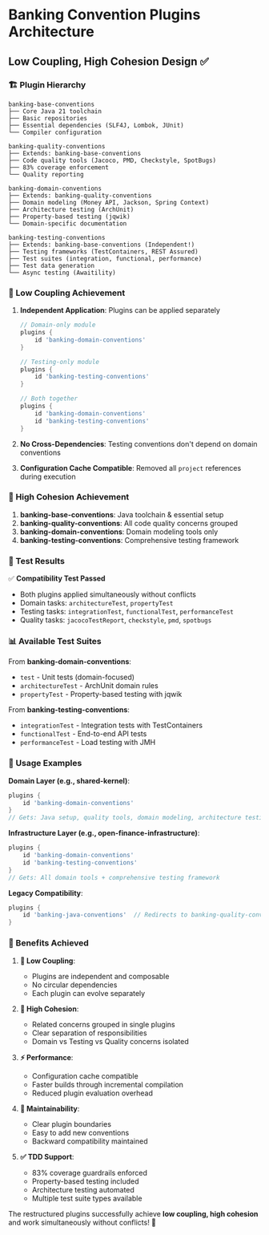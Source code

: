 # Banking Convention Plugins Architecture
## Low Coupling, High Cohesion Design ✅

### 🏗️ Plugin Hierarchy

```
banking-base-conventions
├── Core Java 21 toolchain
├── Basic repositories  
├── Essential dependencies (SLF4J, Lombok, JUnit)
└── Compiler configuration

banking-quality-conventions
├── Extends: banking-base-conventions  
├── Code quality tools (Jacoco, PMD, Checkstyle, SpotBugs)
├── 83% coverage enforcement
└── Quality reporting

banking-domain-conventions  
├── Extends: banking-quality-conventions
├── Domain modeling (Money API, Jackson, Spring Context)
├── Architecture testing (ArchUnit)
├── Property-based testing (jqwik)
└── Domain-specific documentation

banking-testing-conventions
├── Extends: banking-base-conventions (Independent!)
├── Testing frameworks (TestContainers, REST Assured)
├── Test suites (integration, functional, performance) 
├── Test data generation
└── Async testing (Awaitility)
```

### 🔄 Low Coupling Achievement

1. **Independent Application**: Plugins can be applied separately
   ```groovy
   // Domain-only module
   plugins { 
       id 'banking-domain-conventions' 
   }
   
   // Testing-only module  
   plugins {
       id 'banking-testing-conventions'
   }
   
   // Both together
   plugins {
       id 'banking-domain-conventions'
       id 'banking-testing-conventions' 
   }
   ```

2. **No Cross-Dependencies**: Testing conventions don't depend on domain conventions

3. **Configuration Cache Compatible**: Removed all `project` references during execution

### 🎯 High Cohesion Achievement  

1. **banking-base-conventions**: Java toolchain & essential setup
2. **banking-quality-conventions**: All code quality concerns grouped
3. **banking-domain-conventions**: Domain modeling tools only
4. **banking-testing-conventions**: Comprehensive testing framework

### 🧪 Test Results

✅ **Compatibility Test Passed**
- Both plugins applied simultaneously without conflicts
- Domain tasks: `architectureTest`, `propertyTest`
- Testing tasks: `integrationTest`, `functionalTest`, `performanceTest` 
- Quality tasks: `jacocoTestReport`, `checkstyle`, `pmd`, `spotbugs`

### 📊 Available Test Suites

From **banking-domain-conventions**:
- `test` - Unit tests (domain-focused)
- `architectureTest` - ArchUnit domain rules
- `propertyTest` - Property-based testing with jqwik

From **banking-testing-conventions**:  
- `integrationTest` - Integration tests with TestContainers
- `functionalTest` - End-to-end API tests
- `performanceTest` - Load testing with JMH

### 🔧 Usage Examples

**Domain Layer (e.g., shared-kernel)**:
```groovy
plugins {
    id 'banking-domain-conventions'
}
// Gets: Java setup, quality tools, domain modeling, architecture testing
```

**Infrastructure Layer (e.g., open-finance-infrastructure)**:
```groovy  
plugins {
    id 'banking-domain-conventions'
    id 'banking-testing-conventions'
}
// Gets: All domain tools + comprehensive testing framework
```

**Legacy Compatibility**:
```groovy
plugins {
    id 'banking-java-conventions'  // Redirects to banking-quality-conventions
}
```

### 🚀 Benefits Achieved

1. **🔗 Low Coupling**: 
   - Plugins are independent and composable
   - No circular dependencies
   - Each plugin can evolve separately

2. **🎯 High Cohesion**:
   - Related concerns grouped in single plugins
   - Clear separation of responsibilities  
   - Domain vs Testing vs Quality concerns isolated

3. **⚡ Performance**:
   - Configuration cache compatible
   - Faster builds through incremental compilation
   - Reduced plugin evaluation overhead

4. **🔄 Maintainability**:
   - Clear plugin boundaries
   - Easy to add new conventions
   - Backward compatibility maintained

5. **✅ TDD Support**:
   - 83% coverage guardrails enforced
   - Property-based testing included
   - Architecture testing automated
   - Multiple test suite types available

The restructured plugins successfully achieve **low coupling, high cohesion** and work simultaneously without conflicts! 🎉